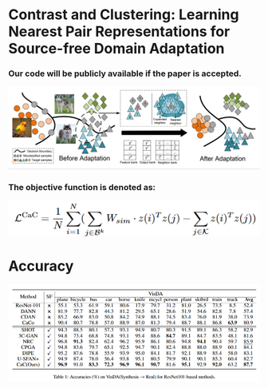 # Contrast and Clustering: Learning Nearest Pair Representations for Source-free Domain Adaptation
### Our code will be publicly available if the paper is accepted.
![image](https://github.com/yukilulu/CaC/blob/main/CaC.png)
### The objective function is denoted as:
![image](https://github.com/yukilulu/CaC/blob/main/loss.png)
# Accuracy
![image](https://github.com/yukilulu/CaC/blob/main/visda.png)
